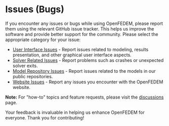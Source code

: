 # Issues (Bugs)

If you encounter any issues or bugs while using OpenFEDEM, please report them using the relevant GitHub issue tracker. This helps us improve the software and provide better support for the community. Please select the appropriate category for your issue:

* [User Interface Issues](https://github.com/openfedem/fedem-gui/issues) - Report issues related to modeling, results presentation, and other graphical user interface aspects.
* [Solver Related Issues](https://github.com/openfedem/fedem-solvers/issues) - Report problems such as crashes or unexpected solver exits.
* [Model Repository Issues](https://github.com/openfedem/public_models/issues) - Report issues related to the models in our public repositories.
* [Website Issues](https://github.com/openfedem/openfedem.org/issues) - Report any issues you encounter with the OpenFEDEM website.

**Note:** For "how-to" topics and feature requests,
please visit the [discussions](./discussions.md) page.

Your feedback is invaluable in helping us enhance OpenFEDEM for everyone.
Thank you for contributing!
